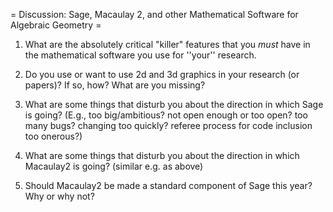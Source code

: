 = Discussion: Sage, Macaulay 2, and other Mathematical Software for Algebraic Geometry =

 1. What are the absolutely critical "killer" features that you *must* have in the mathematical software you use for ''your'' research.
 
 1. Do you use or want to use 2d and 3d graphics in your research (or papers)?  If so, how?  What are you missing?

 1. What are some things that disturb you about the direction in which Sage is going?  (E.g., too big/ambitious? not open enough or too open?  too many bugs?  changing too quickly? referee process for code inclusion too onerous?)

 1. What are some things that disturb you about the direction in which Macaulay2 is going?  (similar e.g. as above)

 1. Should Macaulay2 be made a standard component of Sage this year?  Why or why not? 
